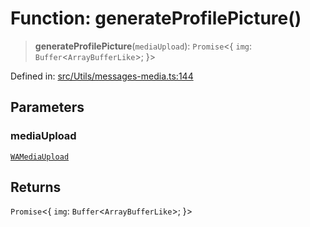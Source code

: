 # Function: generateProfilePicture()

> **generateProfilePicture**(`mediaUpload`): `Promise`\<\{ `img`: `Buffer`\<`ArrayBufferLike`\>; \}\>

Defined in: [src/Utils/messages-media.ts:144](https://github.com/Fokusdotid/Baileys/blob/9c9f1957de7ce603966b24b846f4c15d5de9bbcf/src/Utils/messages-media.ts#L144)

## Parameters

### mediaUpload

[`WAMediaUpload`](../type-aliases/WAMediaUpload.md)

## Returns

`Promise`\<\{ `img`: `Buffer`\<`ArrayBufferLike`\>; \}\>
